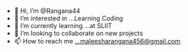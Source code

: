 - 👋 Hi, I’m @Rangana44
- 👀 I’m interested in ...Learning Coding
- 🌱 I’m currently learning ...at SLIIT
- 💞️ I’m looking to collaborate on new projects
- 📫 How to reach me ...maleesharangana456@gmail.com

<!---
Rangana44/Rangana44 is a ✨ special ✨ repository because its `README.md` (this file) appears on your GitHub profile.
You can click the Preview link to take a look at your changes.
--->
